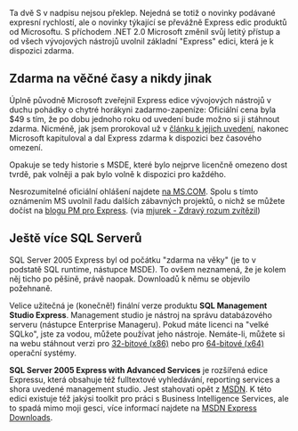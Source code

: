 <!-- dcterms:identifier = aspnetcz#89 -->
<!-- dcterms:title = Expressní novinky -->
<!-- dcterms:abstract = Ta dvě S v nadpisu nejsou překlep. Nejedná se totiž o novinky podávané expresní rychlostí, ale o novinky týkající se Express edic produktů od Microsoftu. -->
<!-- np9:categoryId = 6 -->
<!-- x4w:category = Akce a události -->
<!-- np9:authorId = 1 -->
<!-- np9:authorEmail = michal.valasek@altairis.cz -->
<!-- dcterms:creator = Michal Altair Valášek -->
<!-- dcterms:created = 2006-04-20T17:59:34.833+02:00 -->
<!-- dcterms:dateAccepted = 2006-04-20T17:59:34.833+02:00 -->

Ta dvě S v nadpisu nejsou překlep. Nejedná se totiž o novinky podávané expresní rychlostí, ale o novinky týkající se převážně Express edic produktů od Microsoftu. S příchodem .NET 2.0 Microsoft změnil svůj letitý přístup a od všech vývojových nástrojů uvolnil základní "Express" edici, která je k dispozici zdarma.

## Zdarma na věčné časy a nikdy jinak

Úplně původně Microsoft zveřejnil Express edice vývojových nástrojů v duchu pohádky o chytré horákyni zadarmo-zapeníze: Oficiální cena byla $49 s tím, že po dobu jednoho roku od uvedení bude možno si ji stáhnout zdarma. Nicméně, jak jsem prorokoval už v [článku k jejich uvedení](https://www.aspnet.cz/Articles/60-express-vyvojove-nastroje-net-2-0-zdarma.aspx), nakonec Microsoft kapituloval a dal Express zdarma k dispozici bez časového omezení.

Opakuje se tedy historie s MSDE, které bylo nejprve licenčně omezeno dost tvrdě, pak volněji a pak bylo volně k dispozici pro každého.

Nesrozumitelné oficiální ohlášení najdete [na MS.COM](http://www.microsoft.com/presspass/press/2006/apr06/04-19VSExpressFreePR.mspx). Spolu s tímto oznámením MS uvolnil řadu dalších zábavných projektů, o nichž se můžete dočíst na [blogu PM pro Express](http://blogs.msdn.com/danielfe/archive/2006/04/19/579109.aspx). (via [mjurek - Zdravý rozum zvítězil](http://blog.vyvojar.cz/mjurek/archive/2006/04/19/7962.aspx))

## Ještě více SQL Serverů

SQL Server 2005 Express byl od počátku "zdarma na věky" (je to v podstatě SQL runtime, nástupce MSDE). To ovšem neznamená, že je kolem něj ticho po pěšině, právě naopak. Downloadů k němu se objevilo požehnaně.

Velice užitečná je (konečně!) finální verze produktu **SQL Management Studio Express**. Management studio je nástroj na správu databázového serveru (nástupce Enterprise Manageru). Pokud máte licenci na "velké SQLko", jste za vodou, můžete používat jeho nástroje. Nemáte-li, můžete si na webu stáhnout verzi pro [32-bitové (x86)](http://go.microsoft.com/fwlink/?LinkId=65110) nebo pro [64-bitové (x64)](http://go.microsoft.com/fwlink/?LinkId=65264) operační systémy.

 **SQL Server 2005 Express with Advanced Services** je rozšířená edice Expressu, která obsahuje též fulltextové vyhledávání, reporting services a shora uvedené management studio. Jest stahovati opět z [MSDN](http://go.microsoft.com/fwlink/?LinkId=65109). K této edici existuje též jakýsi toolkit pro práci s Business Intelligence Services, ale to spadá mimo moji gesci, více informací najdete na [MSDN Express Downloads](http://msdn.microsoft.com/vstudio/express/sql/download/default.aspx).
